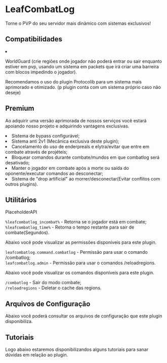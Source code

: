 # ️LeafCombatLog
<secondary-label ref="premium"/>

<p>Torne o PVP do seu servidor mais dinâmico com sistemas exclusivos!</p>

## Compatibilidades

<list>
    <li>
        <p>WorldGuard (crie regiões onde jogador não poderá entrar ou sair enquanto estiver em pvp, usando um sistema em packets que irá criar uma barreira com blocos impedindo o jogador).</p>
    </li>
</list>

<tip>
    Recomendamos o uso do plugin Protocolib para um sistema mais aprimorado e otimizado.
    (p plugin conta com um sistema próprio caso não deseje)
</tip>

## Premium

<p>Ao adquirir uma versão aprimorada de nossos serviços você estará apoiando nosso projeto e adquirindo vantagens exclusivas.</p>

<procedure title="Quais sãos as vantagens?">
    <list>
        <li>
            Sistema de bypass configurável;
        </li>
        <li>
            Sistema anti 2v1 (Mecânica exclusiva deste plugin);
        </li>
        <li>
            Cancelamento do uso de enderpreals e elytra/evitar que entre em combate através de projéteis;
        </li>
        <li>
            Bloquear comandos durante combate/mundos em que combatlog será desativado;
        </li>
        <li>
            Manter o jogador em combate após a morte ou saída do oponente/executar comandos ao desconectar;
        </li>
        <li>
            Sistema de "drop artificial" ao morrer/desconectar(Evitar conflitos com outros plugins).
        </li>
    </list>
</procedure>

## Utilitários

<tabs>
    <tab title="Placeholders">
        <procedure title="Placeholders">
            <p><control>PlaceholderAPI</control></p>
            <p>
                <code>%leafcombatlog_incombat%</code> - Retorna se o jogador está em combate;
                <br><code>%leafcombatlog_time%</code> - Retorna o tempo restante para sair de combate(Segundos).
            </p>
        </procedure>
    </tab>
    <tab title="Permissões">
        <procedure title="Permissões">
            <p>Abaixo você pode visualizar as permissões disponíveis para este plugin.</p>
            <p>
                <code>leafcombatlog.command.combatlog</code> - Permissão para usar o comando /combatlog;
                <br><code>leafcombatlog.admin</code> - Permissão para usar o comandos /reloadregions.
            </p>
        </procedure>
    </tab>
    <tab title="Comandos">
        <procedure title="Comandos">
            <p>Abaixo você pode visualizar os comandos disponíveis para este plugin.</p>
            <p>
                <code>/combatlog</code> - Sair do modo combate;
                <br><code>/reloadregions</code> - Deletar o cache das regions.
            </p>
        </procedure>
    </tab>
</tabs>

## Arquivos de Configuração

<p>Abaixo você poderá consultar os arquivos de configuração que este plugin disponibiliza.</p>

<include from="arquivos-combatlog.md" element-id="arquivos-combatlog"></include>

## Tutoriais
<secondary-label ref="breve"/>

<p>Logo abaixo estaremos disponibilizandos alguns tutoriais para sanar dúvidas em relação ao plugin.</p>

<seealso title="Veja mais sobre">
    <category ref="wrs">
        <a href="dependencias-utilitarios.md"/>
        <a href="versoes-premium.md"/>
        <a href="criacao-items.md"/>
        <a href="conditions.md"/>
    </category>
</seealso>

